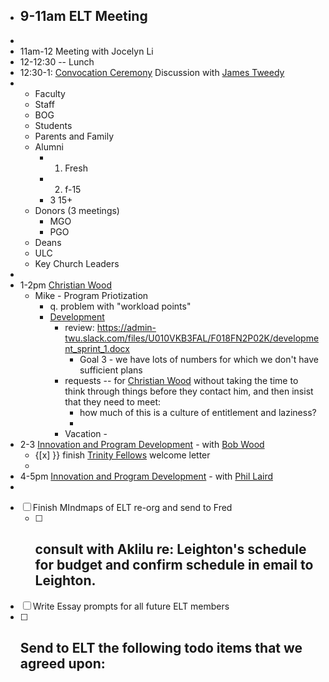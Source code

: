 - 9-11am ELT Meeting
    - 
- 
- 11am-12 Meeting with Jocelyn Li
- 12-12:30 -- Lunch
- 12:30-1: [Convocation Ceremony](<Convocation Ceremony.md>) Discussion with [James Tweedy](<James Tweedy.md>)
- 
    - Faculty
    - Staff
    - BOG
    - Students
    - Parents and Family
    - Alumni
        - 1. Fresh
        - 2. f-15
        - 3 15+
    - Donors (3 meetings)
        - MGO
        - PGO
    - Deans
    - ULC
    - Key Church Leaders
- 
- 1-2pm [Christian Wood](<Christian Wood.md>)
    - Mike - Program Priotization
        - q. problem with "workload points"
        - [Development ](<Development .md>)
            - review: https://admin-twu.slack.com/files/U010VKB3FAL/F018FN2P02K/development_sprint_1.docx
                - Goal 3 - we have lots of numbers for which we don't have sufficient plans
            - requests -- for [Christian Wood](<Christian Wood.md>) without taking the time to think through things before they contact him, and then insist that they need to meet:
                - how much of this is a culture of entitlement and laziness?
                - 
            - Vacation - 
- 2-3 [Innovation and Program Development](<Innovation and Program Development.md>) - with [Bob Wood](<Bob Wood.md>)
    - {[x] }} finish [Trinity Fellows](<Trinity Fellows.md>) welcome letter
    - 
- 4-5pm [Innovation and Program Development](<Innovation and Program Development.md>) - with [Phil Laird](<Phil Laird.md>)
- 
- [ ] Finish MIndmaps of ELT re-org and send to Fred
    - [ ] consult with Aklilu re: Leighton's schedule for budget and confirm schedule in email to Leighton.
        - 
- [ ] Write Essay prompts for all future ELT members 
- [ ] Send to ELT the following todo items that we agreed upon:
    - 
